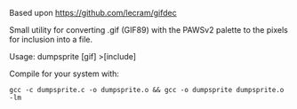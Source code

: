 Based upon https://github.com/lecram/gifdec

Small utility for converting .gif (GIF89) with the PAWSv2 palette to the pixels for inclusion into a file.

Usage: dumpsprite [gif] >[include]

Compile for your system with:

    gcc -c dumpsprite.c -o dumpsprite.o && gcc -o dumpsprite dumpsprite.o -lm

